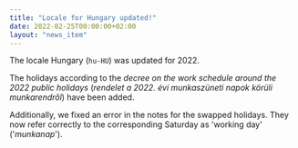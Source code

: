 ```yaml
---
title: "Locale for Hungary updated!"
date: 2022-02-25T00:00:00+02:00
layout: "news_item"
---
```


The locale Hungary (`hu-HU`) was updated for 2022.
<!--more-->
The holidays according to the _decree on the work schedule around the 2022 public holidays_ (_rendelet a 2022. évi munkaszüneti napok körüli munkarendről_) have been added.

Additionally, we fixed an error in the notes for the swapped holidays.
They now refer correctly to the corresponding Saturday as 'working day' ('_munkanap_').
